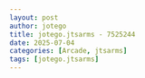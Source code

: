 ```yaml
---
layout: post
author: jotego
title: jotego.jtsarms - 7525244
date: 2025-07-04
categories: [Arcade, jtsarms]
tags: [jotego.jtsarms]
---
```


